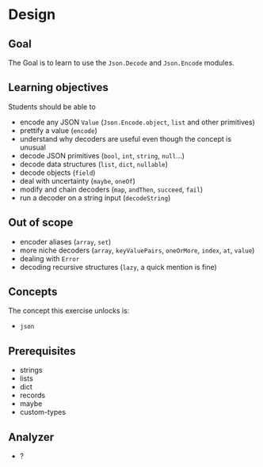 # Design

## Goal

The Goal is to learn to use the `Json.Decode` and `Json.Encode` modules.

## Learning objectives

Students should be able to

- encode any JSON `Value` (`Json.Encode.object`, `list` and other primitives)
- prettify a value (`encode`)
- understand why decoders are useful even though the concept is unusual
- decode JSON primitives (`bool`, `int`, `string`, `null`...)
- decode data structures (`list`, `dict`, `nullable`)
- decode objects (`field`)
- deal with uncertainty (`maybe`, `oneOf`)
- modify and chain decoders (`map`, `andThen`, `succeed`, `fail`)
- run a decoder on a string input (`decodeString`)

## Out of scope

- encoder aliases (`array`, `set`)
- more niche decoders (`array`, `keyValuePairs`, `oneOrMore`, `index`, `at`, `value`)
- dealing with `Error`
- decoding recursive structures (`lazy`, a quick mention is fine)

## Concepts

The concept this exercise unlocks is:

- `json`

## Prerequisites

- strings
- lists
- dict
- records
- maybe
- custom-types

## Analyzer

- ?
